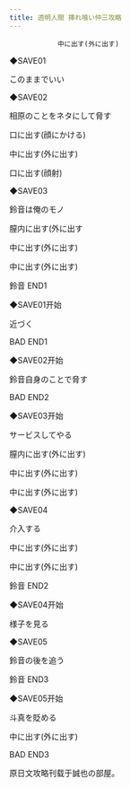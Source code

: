 ```yaml
---
title: 透明人間 挿れ喰い仲三攻略
---
```


                中に出す(外に出す)

◆SAVE01

このままでいい

◆SAVE02

相原のことをネタにして脅す

口に出す(顔にかける)

中に出す(外に出す)

口に出す(顔射)

◆SAVE03

鈴音は俺のモノ

膣内に出す(外に出す

中に出す(外に出す)

中に出す(外に出す)



鈴音 END1



◆SAVE01开始

近づく



BAD END1



◆SAVE02开始

鈴音自身のことで脅す



BAD END2



◆SAVE03开始

サービスしてやる

膣内に出す(外に出す)

中に出す(外に出す)

中に出す(外に出す)

◆SAVE04

介入する

中に出す(外に出す)

中に出す(外に出す)



鈴音 END2



◆SAVE04开始

様子を見る

◆SAVE05

鈴音の後を追う



鈴音 END3



◆SAVE05开始

斗真を貶める

中に出す(外に出す)



BAD END3



原日文攻略刊载于誠也の部屋。


              

